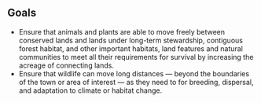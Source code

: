 ## Goals   

* Ensure that animals and plants are able to move freely between conserved lands and lands under long-term
stewardship, contiguous forest habitat, and other important habitats, land features and natural communities to meet all their requirements for survival by increasing the acreage of connecting lands.  
* Ensure that wildlife can move long distances — beyond the boundaries of the town or area of interest — as they need to for breeding, dispersal, and adaptation to climate or habitat change.  

